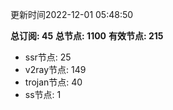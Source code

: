 更新时间2022-12-01 05:48:50

**总订阅: 45**
**总节点: 1100**
**有效节点: 215**
- ssr节点: 25
- v2ray节点: 149
- trojan节点: 40
- ss节点: 1
